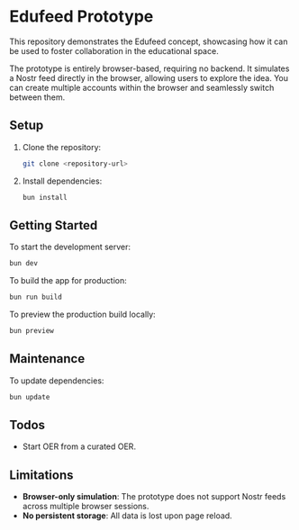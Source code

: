 # Edufeed Prototype

This repository demonstrates the Edufeed concept, showcasing how it can be used to foster collaboration in the educational space.

The prototype is entirely browser-based, requiring no backend. It simulates a Nostr feed directly in the browser, allowing users to explore the idea. You can create multiple accounts within the browser and seamlessly switch between them.

## Setup

1. Clone the repository:
   ```bash
   git clone <repository-url>
   ```
2. Install dependencies:
   ```bash
   bun install
   ```

## Getting Started

To start the development server:
```bash
bun dev
```

To build the app for production:
```bash
bun run build
```

To preview the production build locally:
```bash
bun preview
```

## Maintenance

To update dependencies:
```bash
bun update
```

## Todos

- Start OER from a curated OER.

## Limitations

- **Browser-only simulation**: The prototype does not support Nostr feeds across multiple browser sessions.
- **No persistent storage**: All data is lost upon page reload.

